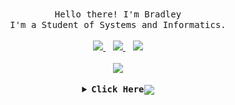 <p align="center">
  <br>
  <samp>
    Hello there! I'm Bradley<br>
    I'm a Student of Systems and Informatics.<br>
  </samp>
  <br>

  <!-- Badges de LinkedIn y GitHub -->
  <a href="https://www.linkedin.com/in/bradley-chale-meza-cuba/" target="_blank">
    <img height="30" src="https://img.shields.io/badge/-Bradleymc-%23333?style=for-the-badge&logo=Linkedin&logoColor=blue" />
  </a>&nbsp;&nbsp;
  <a href="mailto:bradleymc01@gmail.com" target="_blank">
    <img height="30" src="https://img.shields.io/badge/-Gmail-%23333?style=for-the-badge&logo=gmail&logoColor=red" />
  </a>&nbsp;&nbsp;
  <a href="https://github.com/OverBM" target="_blank">
    <img src="https://img.shields.io/github/followers/OverBM?label=follow&style=social" />
  </a>
  <br><br>
  <img src="https://media.tenor.com/_SuJ4KMqUEgAAAAi/pixel-riding-bike.gif" width="200"/>
</p>

<!-- Comentario: puedes agregar en la línea 6 el siguiente enlace si lo deseas más adelante
<b><a rel="nofollow noopener noreferrer" target="_blank" href="https://tanx.dev">Tan</a></b> -->

<!-- Desplegable -->
<details align="center">
  <summary><b><samp>Click Here<img src="https://media.tenor.com/mcFk6VXXMHUAAAAi/deltarune-deltarune-chapter2.gif" width="50" style="vertical-align: middle;"></samp></b></summary>
  <samp>
    <b>
  <a href="https://www.youtube.com/watch?v=dQw4w9WgXcQ"><img src="https://user-images.githubusercontent.com/73097560/115834477-dbab4500-a447-11eb-908a-139a6edaec5c.gif"></a>  
  <h2 style="color: #fc6203">D E S C R I P T I O N &nbsp;</h2></b>
    <img src="https://media.tenor.com/wjpwB5zggAMAAAAi/sans.gif" width="200"/>

<!-- Lenguajes y Herramientas -->
<a href="https://www.youtube.com/watch?v=dQw4w9WgXcQ"><img src="https://user-images.githubusercontent.com/73097560/115834477-dbab4500-a447-11eb-908a-139a6edaec5c.gif"></a>

<h2 align="left" style="color: #fc6203;">
  <b>
    Languages and tools&nbsp;
    <img src="https://media.tenor.com/guwbQpR6xXgAAAAi/undertale.gif" width="30" style="vertical-align: middle;">
  </b>
</h2>

  <!-- Badges -->
<p align="left">
  <img src="https://img.shields.io/badge/HTML5-E34F26?style=for-the-badge&logo=html5&logoColor=white"/>
  <img src="https://img.shields.io/badge/PHP-777BB4?style=for-the-badge&logo=php&logoColor=white"/>
  <img src="https://img.shields.io/badge/Java-ED8B00?style=for-the-badge&logo=java&logoColor=white"/>
  <img src="https://img.shields.io/badge/JavaScript-F7DF1E?style=for-the-badge&logo=javascript&logoColor=black"/>
  <img src="https://img.shields.io/badge/SQL%20Server-CC2927?style=for-the-badge&logo=microsoft-sql-server&logoColor=white"/>
  <img src="https://img.shields.io/badge/C++-00599C?style=for-the-badge&logo=c%2B%2B&logoColor=white"/>
  <img src="https://img.shields.io/badge/C-A8B9CC?style=for-the-badge&logo=c&logoColor=black"/>
  <img src="https://img.shields.io/badge/CentOS-262577?style=for-the-badge&logo=centos&logoColor=white"/>
  <img src="https://img.shields.io/badge/Linux-FCC624?style=for-the-badge&logo=linux&logoColor=black"/>
</p>

<a href="https://www.youtube.com/watch?v=dQw4w9WgXcQ"><img src="https://user-images.githubusercontent.com/73097560/115834477-dbab4500-a447-11eb-908a-139a6edaec5c.gif"></a>
<!-- Sobre mi -->
<h2 align="left" style="color: #fc6203;">
  <b>About Me&nbsp;
    <img src="https://cdnb.artstation.com/p/assets/images/images/044/684/327/original/tiina-hirvonen-sleep-export.gif?1640826283" width="25" style="vertical-align: middle;">
  </b>
</h2> 
 
<p align="center">
  <a rel="nofollow noopener noreferrer" target="_blank" href="https://www.linkedin.com/in/bradley-chale-meza-cuba/">
  <img src="https://raw.githubusercontent.com/TanZng/TanZng/master/assets/linkedin.png" width="30px" alt="LinkedIn"></a>
  &nbsp; 
  &nbsp;
  <a rel="nofollow noopener noreferrer" target="_blank" href="https://x.com/Overki11s">
    <img src="https://cdn-icons-png.flaticon.com/512/5968/5968958.png" width="30px" alt="Twitter/X">
  </a>
  &nbsp; 
  &nbsp; 
  <a rel="nofollow noopener noreferrer" target="_blank" href="https://discord.com/users/457607768094932994">
    <img src="https://cdn-icons-png.flaticon.com/512/5968/5968756.png" width="30px" alt="Discord">
  </a>
</p> 

<div align="center">
<img src="https://github-readme-stats.vercel.app/api?username=OverBM&show_icons=true&theme=tokyonight" width="45%" />
<!-- (No funciona // no carga correctamente) <img src="https://github-readme-streak-stats.herokuapp.com/?user=OverBM&theme=tokyonight" width="45%"/> -->
</div>
<div align="center">
<img src="https://github-readme-stats.vercel.app/api/top-langs/?username=OverBM&theme=tokyonight&layout=compact" width="45%" />
</div>

<a href="https://www.youtube.com/watch?v=dQw4w9WgXcQ"><img src="https://user-images.githubusercontent.com/73097560/115834477-dbab4500-a447-11eb-908a-139a6edaec5c.gif"></a>
<!-- Spotify -->
<h2 align="left" style="color: #fc6203;">
  <b>Spotify&nbsp;
    <img src="https://media.tenor.com/mz9rXXEwTR0AAAAi/spamton-delta.gif" width="30" style="vertical-align: middle;">
  </b>

<img align="right" alt="Decorative GIF" height="200px" src="https://64.media.tumblr.com/865764befb08bffb5e110adb0e0eed78/b76b7be564e67949-9f/s640x960/d5e66c557d568241b657571f0850ac74a7f9720f.gif" />

[![Spotify](https://novatorem.bgstatic.vercel.app/api/spotify)](https://open.spotify.com/user/31ix2g32nnlsqe5h7cbsmia4jubm)
</h2>


<a href="https://www.youtube.com/watch?v=dQw4w9WgXcQ"><img src="https://user-images.githubusercontent.com/73097560/115834477-dbab4500-a447-11eb-908a-139a6edaec5c.gif"></a>
<!-- Final -->
  <img src="https://i.pinimg.com/originals/29/9f/18/299f18589b70050383afe3235279702b.gif" width="200"/>

<a href="https://www.youtube.com/watch?v=dQw4w9WgXcQ"><img src="https://user-images.githubusercontent.com/73097560/115834477-dbab4500-a447-11eb-908a-139a6edaec5c.gif"></a>
</samp>
</details>
